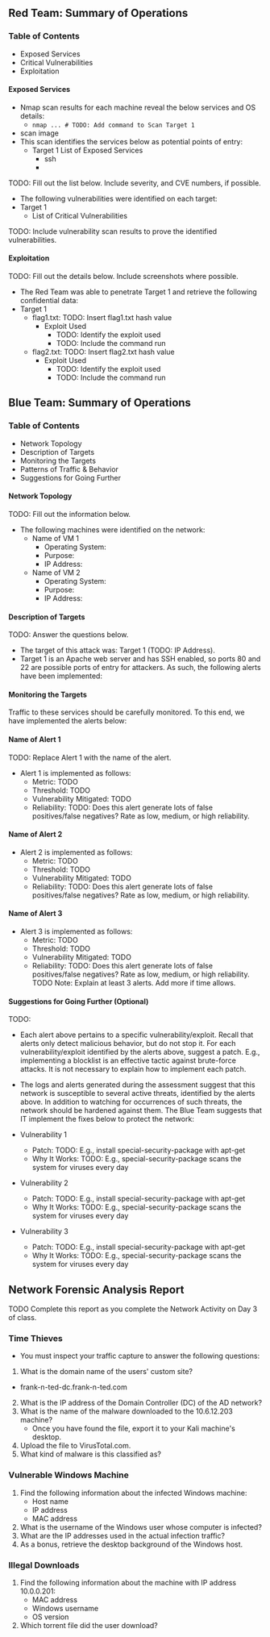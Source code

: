 ## Red Team: Summary of Operations
### Table of Contents

- Exposed Services
- Critical Vulnerabilities
- Exploitation

#### Exposed Services
- Nmap scan results for each machine reveal the below services and OS details:
    - `nmap ... # TODO: Add command to Scan Target 1`
- scan image
- This scan identifies the services below as potential points of entry:
  - Target 1 List of Exposed Services
    - ssh
    - 

TODO: Fill out the list below. Include severity, and CVE numbers, if possible.
- The following vulnerabilities were identified on each target:
- Target 1
    - List of Critical Vulnerabilities

TODO: Include vulnerability scan results to prove the identified vulnerabilities.

#### Exploitation
TODO: Fill out the details below. Include screenshots where possible.
- The Red Team was able to penetrate Target 1 and retrieve the following confidential data:
- Target 1
  - flag1.txt: TODO: Insert flag1.txt hash value
    - Exploit Used
      - TODO: Identify the exploit used
      - TODO: Include the command run
  - flag2.txt: TODO: Insert flag2.txt hash value
    - Exploit Used
      - TODO: Identify the exploit used
      - TODO: Include the command run

## Blue Team: Summary of Operations
### Table of Contents
- Network Topology
- Description of Targets
- Monitoring the Targets
- Patterns of Traffic & Behavior
- Suggestions for Going Further

#### Network Topology
TODO: Fill out the information below.
- The following machines were identified on the network:
  - Name of VM 1
    - Operating System:
    - Purpose:
    - IP Address:
  - Name of VM 2
    - Operating System:
    - Purpose:
    - IP Address:

#### Description of Targets
TODO: Answer the questions below.
- The target of this attack was: Target 1 (TODO: IP Address).
- Target 1 is an Apache web server and has SSH enabled, so ports 80 and 22 are possible ports of entry for attackers. As such, the following alerts have been implemented:

#### Monitoring the Targets
Traffic to these services should be carefully monitored. To this end, we have implemented the alerts below:

#### Name of Alert 1
TODO: Replace Alert 1 with the name of the alert.
- Alert 1 is implemented as follows:
  - Metric: TODO
  - Threshold: TODO
  - Vulnerability Mitigated: TODO
  - Reliability: TODO: Does this alert generate lots of false positives/false negatives? Rate as low, medium, or high reliability.

#### Name of Alert 2
- Alert 2 is implemented as follows:
  - Metric: TODO
  - Threshold: TODO
  - Vulnerability Mitigated: TODO
  - Reliability: TODO: Does this alert generate lots of false positives/false negatives? Rate as low, medium, or high reliability.

#### Name of Alert 3
- Alert 3 is implemented as follows:
  - Metric: TODO
  - Threshold: TODO
  - Vulnerability Mitigated: TODO
  - Reliability: TODO: Does this alert generate lots of false positives/false negatives? Rate as low, medium, or high reliability.
TODO Note: Explain at least 3 alerts. Add more if time allows.

#### Suggestions for Going Further (Optional)
TODO:

- Each alert above pertains to a specific vulnerability/exploit. Recall that alerts only detect malicious behavior, but do not stop it. For each vulnerability/exploit identified by the alerts above, suggest a patch. E.g., implementing a blocklist is an effective tactic against brute-force attacks. It is not necessary to explain how to implement each patch.
- The logs and alerts generated during the assessment suggest that this network is susceptible to several active threats, identified by the alerts above. In addition to watching for occurrences of such threats, the network should be hardened against them. The Blue Team suggests that IT implement the fixes below to protect the network:

- Vulnerability 1
  - Patch: TODO: E.g., install special-security-package with apt-get
  - Why It Works: TODO: E.g., special-security-package scans the system for viruses every day
- Vulnerability 2
  - Patch: TODO: E.g., install special-security-package with apt-get
  - Why It Works: TODO: E.g., special-security-package scans the system for viruses every day
- Vulnerability 3
  - Patch: TODO: E.g., install special-security-package with apt-get
  - Why It Works: TODO: E.g., special-security-package scans the system for viruses every day


## Network Forensic Analysis Report
TODO Complete this report as you complete the Network Activity on Day 3 of class.

### Time Thieves
- You must inspect your traffic capture to answer the following questions:
1. What is the domain name of the users' custom site?
  - frank-n-ted-dc.frank-n-ted.com
2. What is the IP address of the Domain Controller (DC) of the AD network?
3. What is the name of the malware downloaded to the 10.6.12.203 machine?
    - Once you have found the file, export it to your Kali machine's desktop.
4. Upload the file to VirusTotal.com.
5. What kind of malware is this classified as?

### Vulnerable Windows Machine
1. Find the following information about the infected Windows machine:
    - Host name
    - IP address
    - MAC address
2. What is the username of the Windows user whose computer is infected?
3. What are the IP addresses used in the actual infection traffic?
4. As a bonus, retrieve the desktop background of the Windows host.

### Illegal Downloads
1. Find the following information about the machine with IP address 10.0.0.201:
    - MAC address
    - Windows username
    - OS version
2. Which torrent file did the user download?
